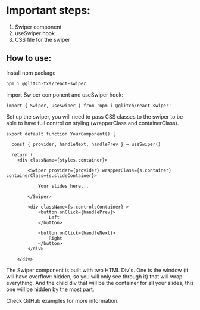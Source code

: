 # Important steps:

1. Swiper component
2. useSwiper hook
3. CSS file for the swiper

## How to use:

Install npm package 

`npm i @glitch-txs/react-swiper`

import Swiper component and useSwiper hook:

`import { Swiper, useSwiper } from 'npm i @glitch/react-swiper'`

Set up the swiper, you will need to pass CSS classes to the swiper to be able to have full control on styling (wrapperClass and containerClass).

```
export default function YourComponent() {

  const { provider, handleNext, handlePrev } = useSwiper()
  
  return (
    <div className={styles.container}>

        <Swiper provider={provider} wrapperClass={s.container} containerClass={s.slideContainer}>

            Your slides here...

        </Swiper>

        <div className={s.controlsContainer} >
            <button onClick={handlePrev}>
                Left
            </button>

            <button onClick={handleNext}>
                Right
            </button>
        </div>

    </div>    
```

The Swiper component is built with two HTML Div's. One is the window (it will have overflow: hidden, so you will only see through it) that will wrap everything. 
And the child div that will be the container for all your slides, this one will be hidden by the most part.

Check GitHub examples for more information.



